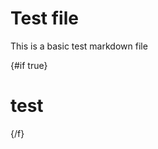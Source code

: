 # Test file

This is a basic test markdown file

<!-- This is a test{#if true}This is some **content**{/if}This is a test -->

{#if true}
# test
{/f}